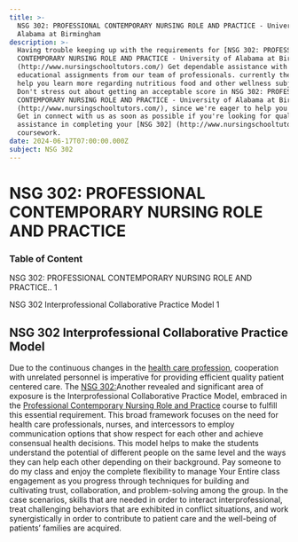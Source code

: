 ```yaml
---
title: >-
  NSG 302: PROFESSIONAL CONTEMPORARY NURSING ROLE AND PRACTICE - University of
  Alabama at Birmingham
description: >-
  Having trouble keeping up with the requirements for [NSG 302: PROFESSIONAL
  CONTEMPORARY NURSING ROLE AND PRACTICE - University of Alabama at Birmingham]
  (http://www.nursingschooltutors.com/) Get dependable assistance with your
  educational assignments from our team of professionals. currently there to
  help you learn more regarding nutritious food and other wellness subjects.
  Don't stress out about getting an acceptable score in NSG 302: PROFESSIONAL
  CONTEMPORARY NURSING ROLE AND PRACTICE - University of Alabama at Birmingham]
  (http://www.nursingschooltutors.com/), since we're eager to help you flourish.
  Get in connect with us as soon as possible if you're looking for qualified
  assistance in completing your [NSG 302] (http://www.nursingschooltutors.com/)
  coursework.
date: 2024-06-17T07:00:00.000Z
subject: NSG 302
---
```


# NSG 302: PROFESSIONAL CONTEMPORARY NURSING ROLE AND PRACTICE

### Table of Content 

NSG 302: PROFESSIONAL CONTEMPORARY NURSING ROLE AND PRACTICE.. 1

NSG 302 Interprofessional Collaborative Practice Model 1

## NSG 302 Interprofessional Collaborative Practice Model

Due to the continuous changes in the [health care profession](https://www.uab.edu/nursing/home/), cooperation with unrelated personnel is imperative for providing efficient quality patient centered care. The [NSG 302:](https://www.uab.edu/nursing/home/)Another revealed and significant area of exposure is the Interprofessional Collaborative Practice Model, embraced in the [Professional Contemporary Nursing Role
and Practice](https://www.uab.edu/nursing/home/) course to fulfill this essential requirement. This broad framework focuses on the need for health care professionals, nurses, and intercessors to employ communication options that show respect for each other
and achieve consensual health decisions. This model helps to make the students understand the potential of different people on the same level and the ways they can help each other depending on their background. Pay someone to do my
class and enjoy the complete flexibility to manage Your Entire class engagement as you progress through techniques for building and cultivating trust, collaboration, and problem-solving among the group. In the case scenarios,
skills that are needed in order to interact interprofessional, treat challenging behaviors that are exhibited in conflict situations, and work synergistically in order to contribute to patient care and the well-being of patients’
families are acquired.
